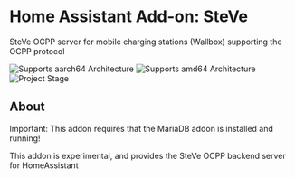 # Home Assistant Add-on: SteVe

SteVe OCPP server for mobile charging stations (Wallbox) supporting the OCPP protocol

![Supports aarch64 Architecture][aarch64-shield] ![Supports amd64 Architecture][amd64-shield]
![Project Stage][project-stage-shield]

## About

Important: This addon requires that the MariaDB addon is installed and running!

This addon is experimental, and provides the SteVe OCPP backend server for HomeAssistant

[aarch64-shield]: https://img.shields.io/badge/aarch64-yes-green.svg
[amd64-shield]: https://img.shields.io/badge/amd64-yes-green.svg
[project-stage-shield]: https://img.shields.io/badge/project%20stage-experimental-yellow.svg
